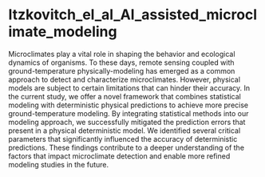 # Itzkovitch_el_al_AI_assisted_microclimate_modeling
Microclimates play a vital role in shaping the behavior and ecological dynamics of organisms. To these days, remote sensing coupled with ground-temperature physically-modeling has emerged as a common approach to detect and characterize microclimates. However, physical models are subject to certain limitations that can hinder their accuracy. In the current study, we offer a novel framework that combines statistical modeling with deterministic physical predictions to achieve more precise ground-temperature modeling. By integrating statistical methods into our modeling approach, we successfully mitigated the prediction errors that present in a physical deterministic model. We identified several critical parameters that significantly influenced the accuracy of deterministic predictions. These findings contribute to a deeper understanding of the factors that impact microclimate detection and enable more refined modeling studies in the future.
